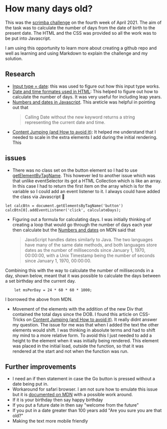 # How many days old?

This was the [scrimba challenge](https://scrimba.com/learn/weeklychallenge/the-weekly-web-dev-challenge-how-many-days-old-latest-challenge-cE2gBNC2) on the fourth week of April 2021. The aim of the task was to calculate the number of days from the date of birth to the present date. The HTML and the CSS was provided so all the work was to be put into Javascript.

I am using this opportunity to learn more about creating a github repo and well as learning and using Markdown to explain the challenge and my solution.

## Research

- [Input type = date](https://developer.mozilla.org/en-US/docs/Web/HTML/Element/input/date): this was used to  figure out how this input type works. 
- [Date and time formates used in HTML](https://developer.mozilla.org/en-US/docs/Web/HTML/Date_and_time_formats#format_of_a_valid_date_string): This helped to figure out how to calculate the number of days. It was very useful for including leap years.
- [Numbers and dates in Javascript](https://developer.mozilla.org/en-US/docs/Web/JavaScript/Guide/Numbers_and_dates#date_object). This areticle was helpful in pointing out that 
    > Calling Date without the new keyword returns a string representing the current date and time.
- [Content Jumping (and How to avoid it)](https://css-tricks.com/content-jumping-avoid/): It helped me understand that I needed to scale in the extra elements I add during the initial rendering. This 

## issues 

- There was no class set on the button element so I had to use [getElementByTagName](https://developer.mozilla.org/en-US/docs/Web/API/Element/getElementsByTagName). This however led to another issue which was that unlike eventSelector its got a HTML Collection which is like an array. In this case I had to return the first item on the array which is for the variable so I could add an event listener to it. I always could have added the class via Javascript 🤔
```
let calcBtn = document.getElementsByTagName('button')
calcBtn[0].addEventListener('click', calculateDays);
```
- Figuring out a formula for calculating days. I was initially thinking of creating a loop that would go through the number of days each year then calculate but the [Numbers and dates](https://developer.mozilla.org/en-US/docs/Web/JavaScript/Guide/Numbers_and_dates#date_object) on MDN said that  

    > JavaScript handles dates similarly to Java. The two languages have many of the same date methods, and both languages store dates as the number of milliseconds since January 1, 1970, 00:00:00, with a Unix Timestamp being the number of seconds since January 1, 1970, 00:00:00.

Combining this with the way to calculate the number of milliseconds in a day, shown below, meant that it was possible to calculate the days between a set birthday and the current day. 
```
    let msPerDay = 24 * 60 * 60 * 1000;
```
I borrowed the above from MDN.
- Movement of the elements with the addition of the new Div that contained the total days since the DOB. I found this article on CSS-Tricks on [Content Jumping (and How to avoid it)](https://css-tricks.com/content-jumping-avoid/). It really didnt answer my question. The issue for me was that when I added the text the other elements would shift. I was thinking in absolute terms and had to shift my mind to a more relative form. To avoid this I just needed to add a height to the element when it was initially being rendered. This element was placed in the initial load, outside the function, so that it was rendered at the start and not when the function was run.

## Further improvements 
- I need an if then statement in case the Go button is pressed without a date being put in. 
- Workaround for safari browser. I am not sure how to emulate this issue but it is [documented on MDN](https://developer.mozilla.org/en-US/docs/Web/HTML/Element/input/date#handling_browser_support) with a possible work around.
- If it is your birthday then say happy birthday
- If you put a future date in then say "welcome from the future"
- If you put in a date greater than 100 years add "Are you sure you are that old?"
- Making the text more mobile friendly


